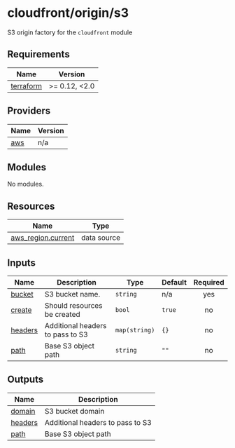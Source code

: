 # cloudfront/origin/s3

S3 origin factory for the `cloudfront` module

<!-- BEGIN_TF_DOCS -->
## Requirements

| Name | Version |
|------|---------|
| <a name="requirement_terraform"></a> [terraform](#requirement\_terraform) | >= 0.12, <2.0 |

## Providers

| Name | Version |
|------|---------|
| <a name="provider_aws"></a> [aws](#provider\_aws) | n/a |

## Modules

No modules.

## Resources

| Name | Type |
|------|------|
| [aws_region.current](https://registry.terraform.io/providers/hashicorp/aws/latest/docs/data-sources/region) | data source |

## Inputs

| Name | Description | Type | Default | Required |
|------|-------------|------|---------|:--------:|
| <a name="input_bucket"></a> [bucket](#input\_bucket) | S3 bucket name. | `string` | n/a | yes |
| <a name="input_create"></a> [create](#input\_create) | Should resources be created | `bool` | `true` | no |
| <a name="input_headers"></a> [headers](#input\_headers) | Additional headers to pass to S3 | `map(string)` | `{}` | no |
| <a name="input_path"></a> [path](#input\_path) | Base S3 object path | `string` | `""` | no |

## Outputs

| Name | Description |
|------|-------------|
| <a name="output_domain"></a> [domain](#output\_domain) | S3 bucket domain |
| <a name="output_headers"></a> [headers](#output\_headers) | Additional headers to pass to S3 |
| <a name="output_path"></a> [path](#output\_path) | Base S3 object path |
<!-- END_TF_DOCS -->
